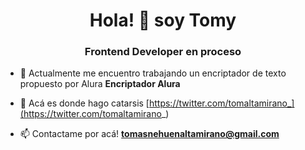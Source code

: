 <h1 align="center"> Hola! 👋 soy Tomy</h1>
<h3 align="center">Frontend Developer en proceso</h3>

- 🔭 Actualmente me encuentro trabajando un encriptador de texto propuesto por Alura **Encriptador Alura**

- 📝 Acá es donde hago catarsis [https://twitter.com/tomaltamirano_](https://twitter.com/tomaltamirano_)

- 📫 Contactame por acá! **tomasnehuenaltamirano@gmail.com**

